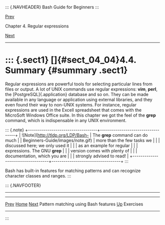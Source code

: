 ::: {.NAVHEADER}
Bash Guide for Beginners
:::

[Prev](sect_04_03.md)

Chapter 4. Regular expressions

[Next](sect_04_05.md)

------------------------------------------------------------------------

::: {.sect1}
[]{#sect_04_04}4.4. Summary {#summary .sect1}
===========================

Regular expressions are powerful tools for selecting particular lines
from files or output. A lot of UNIX commands use regular expressions:
**vim**, **perl**, the [PostgreSQL]{.application} database and so on.
They can be made available in any language or application using external
libraries, and they even found their way to non-UNIX systems. For
instance, regular expressions are used in the Excell spreadsheet that
comes with the MicroSoft Windows Office suite. In this chapter we got
the feel of the **grep** command, which is indispensable in any UNIX
environment.

::: {.note}
+-----------------------------------+-----------------------------------+
| ![Note](http://tldp.org/LDP/Bash- | The **grep** command can do much  |
| Beginners-Guide/images/note.gif)  | more than the few tasks we        |
|                                   | discussed here; we only used it   |
|                                   | as an example for regular         |
|                                   | expressions. The GNU **grep**     |
|                                   | version comes with plenty of      |
|                                   | documentation, which you are      |
|                                   | strongly advised to read!         |
+-----------------------------------+-----------------------------------+
:::

Bash has built-in features for matching patterns and can recognize
character classes and ranges.
:::

::: {.NAVFOOTER}

------------------------------------------------------------------------

  -------------------------------------- -------------------- -------------------------
  [Prev](sect_04_03.md)                 [Home](index.md)    [Next](sect_04_05.md)
  Pattern matching using Bash features    [Up](chap_04.md)                  Exercises
  -------------------------------------- -------------------- -------------------------
:::
